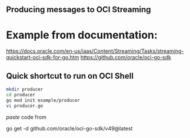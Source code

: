 ## Producing messages to OCI Streaming


# Example from documentation: 
https://docs.oracle.com/en-us/iaas/Content/Streaming/Tasks/streaming-quickstart-oci-sdk-for-go.htm
https://github.com/oracle/oci-go-sdk

## Quick shortcut to run on OCI Shell

```bash
mkdir producer
cd producer
go mod init example/producer
vi producer.go 
```
*paste* code from 

go get -d github.com/oracle/oci-go-sdk/v49@latest




